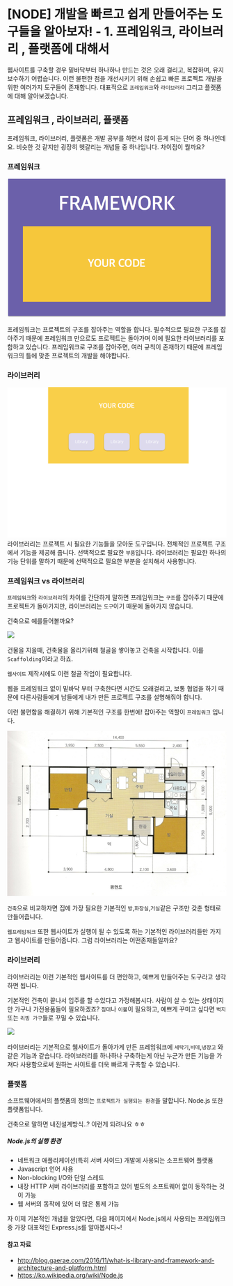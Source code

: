 # [NODE] 개발을 빠르고 쉽게 만들어주는 도구들을 알아보자! - 1. 프레임워크, 라이브러리 , 플랫폼에 대해서 

웹사이트를 구축할 경우 밑바닥부터 하나하나 만드는 것은 오래 걸리고, 복잡하며, 유지보수하기 어렵습니다. 이런 불편한 점을 개선시키기 위해 손쉽고 빠른 프로젝트 개발을 위한 여러가지 도구들이 존재합니다. 대표적으로 `프레임워크`와 `라이브러리` 그리고 플랫폼에 대해 알아보겠습니다.


## 프레임워크 , 라이브러리, 플랫폼

프레임워크, 라이브러리, 플랫폼은 개발 공부를 하면서  많이 듣게 되는 단어 중 하나인데요. 비슷한 것 같지만 굉장히 헷갈리는 개념들 중 하나입니다. 차이점이 뭘까요?

### 프레임워크 
![Alt text](IMG/framework.png)

프레임워크는 프로젝트의 구조를 잡아주는 역할을 합니다. 필수적으로 필요한 구조를 잡아주기 때문에 프레임워크 만으로도 프로젝트는 돌아가며 이에  필요한 라이브러리를 포함하고 있습니다. 프레임워크로 구조를 잡아주면, 여러 규칙이 존재하기 때문에  프레임워크의 틀에 맞춘 프로젝트의 개발을 해야합니다. 

 
### 라이브러리 
![Alt text](IMG/library.png)
라이브러리는 프로젝트 시 필요한 기능들을 모아둔 도구입니다. 전체적인 프로젝트 구조에서 기능을 제공해 줍니다. 선택적으로 필요한 `부품`입니다. 라이브러리는 필요한 하나의 기능 단위를 말하기 때문에 선택적으로 필요한 부분을 설치해서 사용합니다.

### 프레임워크 vs 라이브러리 

`프레임워크`와 `라이브러리`의 차이를 간단하게 말하면 프레임워크는 `구조`를 잡아주기 때문에 프로젝트가 돌아가지만, 라이브러리는 `도구`이기 때문에 돌아가지 않습니다. 


 건축으로 예를들어볼까요? 

<img src="https://encrypted-tbn0.gstatic.com/images?q=tbn:ANd9GcTefIgZKmSnfvyTFDvIEKgsjNzpx9uqoy7BT6JIlwHdioBXDjImtA">

 건물을 지을때, 건축물을 올리기위해 철골을 쌓아놓고 건축을 시작합니다. 이를 `Scaffolding`이라고 하죠. 
 
 `웹사이트` 제작시에도 이런 철골 작업이 필요합니다. 
 
 웹을 프레임워크 없이 밑바닥 부터 구축한다면 시간도 오래걸리고, 보통 협업을 하기 때문에 다른사람들에게 남들에게 내가 만든 프로젝트 구조를 설명해줘야 합니다. 

 이런 불편함을 해결하기 위해 기본적인 구조를 한번에! 잡아주는 역할이 `프레임워크` 입니다.

 <img src="IMG/framework1.jpeg">
 
 `건축`으로 비교하자면 집에 가장 필요한 기본적인 `방`,`화장실`,`거실`같은 구조만 갖춘 형태로 만들어줍니다.

 `웹프레임워크` 또한 웹사이트가 실행이 될 수 있도록 하는 기본적인 라이브러리들만 가지고 웹사이트를 만들어줍니다. 그럼 라이브러리는 어떤존재들일까요?

 ### 라이브러리


라이브러리는 이런 기본적인 웹사이트를 더 편안하고, 예쁘게 만들어주는 도구라고 생각하면 됩니다. 

기본적인 건축이 끝나서 입주를 할 수있다고 가정해봅시다. 사람이 살 수 있는 상태이지만 가구나 가전용품들이 필요하겠죠? `침대`나 `이불`이 필요하고, 예쁘게 꾸미고 싶다면 `벽지` 또는 `리빙 가구`들로 꾸밀 수 있습니다.

 <img src="https://encrypted-tbn0.gstatic.com/images?q=tbn:ANd9GcSX19O4jMfImktuVSiFDNoRR4g4kdO6wuXjvi4n-hy6tmej6jId6w">

라이브러리는 기본적으로 웹사이트가 돌아가게 만든 프레임워크에 `세탁기`,`비데`,`냉장고` 와같은 기능과 같습니다. 라이브러리를 하나하나 구축하는게 아닌 누군가 만든 기능을 가져다 사용함으로써  원하는 사이트를 더욱 빠르게 구축할 수 있습니다.

### 플랫폼 

소프트웨어에서의 플랫폼의 정의는 `프로젝트가 실행되는 환경`을 말합니다. Node.js 또한 플랫폼입니다. 

건축으로 말하면 내진설계방식..? 이런게 되려나요 ㅎㅎ

##### Node.js의 실행 환경 

- 네트워크 애플리케이션(특히 서버 사이드) 개발에 사용되는 소프트웨어 플랫폼 
- Javascript 언어 사용
-  Non-blocking I/O와 단일 스레드 
- 내장 HTTP 서버 라이브러리를 포함하고 있어 별도의 소프트웨어 없이 동작하는 것이 가능
- 웹 서버의 동작에 있어 더 많은 통제 가능 

자 이제 기본적인 개념을 알았다면, 다음 페이지에서 Node.js에서 사용되는 프레임워크 중 가장 대표적인 Express.js를 알아봅시다~! 

#### 참고 자료
- http://blog.gaerae.com/2016/11/what-is-library-and-framework-and-architecture-and-platform.html
- https://ko.wikipedia.org/wiki/Node.js
